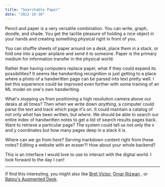 ```yaml
---
title: "Searchable Paper"
date: "2022-10-30"
---
```


Pencil and paper is a very versatile combination. You can write, graph, doodle, and shade. You get the tactile pleasure of holding a nice object in your hands and creating something physical right in front of you.

You can shuffle sheets of paper around on a desk, place them in a stack, or fold one into a paper airplane and send it to someone. Paper is the primary medium for information transfer in the physical world.

Rather than having computers replace paper, what if they could expand its possibilities? It seems like handwriting recognition is just getting to a place where a photo of a handwritten page can be parsed into text pretty well. I bet this experience could be improved even further with some training of an ML model on one's own handwriting.

What's stopping us from positioning a high resolution camera above our desks at all times? Then when we write down *anything*, a computer could parse the text and track which page it's on. It could maintain a catalog of not only *what* has been written, but *where*. We should be able to search our entire index of handwritten notes to get a list of search results pages back. Want to retrieve a particular page? The system could tell us not only the x and y coordinates but how many pages deep in a stack it is.

Where can we go from here? Serving markdown content right from these notes? Editing a website with an eraser?! How about your whole backend?

This is an interface I would love to use to interact with the digital world. I look forward to the day I can!

---

If find this interesting, you might also like [Bret Victor](https://vimeo.com/worrydream), [Omar Rizwan](https://omar.website/) , or [Batou's Augmented Desk](https://batou.xyz/content/augmented-desk).